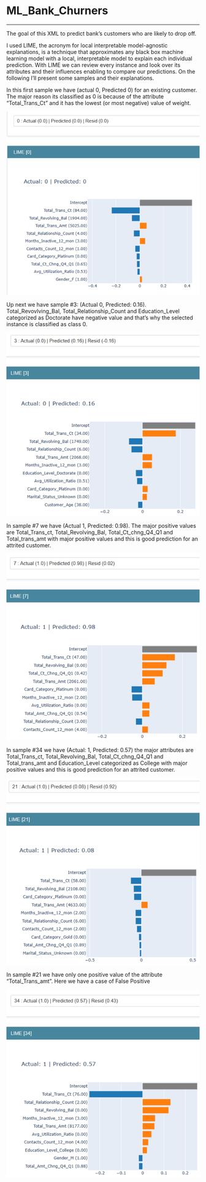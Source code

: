# ML_Bank_Churners
- - - -

The goal of this XML to predict bank’s customers who are likely to drop off.

I used LIME, the acronym for local interpretable model-agnostic explanations, is a technique that approximates any black box machine learning model with a local, interpretable model to explain each individual prediction.
With LIME we can review every instance and look over its attributes and their influences enabling to compare our predictions. On the following I’ll present some samples and their explanations.

In this first sample we have (actual 0, Predicted 0) for an existing customer. The major reason its classified as 0 is because of the attribute “Total_Trans_Ct” and it has the lowest (or most negative) value of weight.


<p align="center">
  <img src="https://github.com/gil612/ML_Bank_Churners/blob/main/Images/LIME%5B0%5D.png" width="600"/>
</p>
Up next we have sample #3: (Actual 0, Predicted: 0.16). Total_Revovlving_Bal, Total_Relationship_Count and Education_Level categorized as Doctorate have negative value and that’s why the selected instance is classified as class 0.  

<p align="center">
    <img src="https://github.com/gil612/ML_Bank_Churners/blob/main/Images/LIME%5B3%5D.png" width="600"/>
</p> 

In sample #7 we have (Actual 1, Predicted: 0.98). The major positive values are Total_Trans_ct, Total_Revolving_Bal, Total_Ct_chng_Q4_Q1 and Total_trans_amt with major positive values and this is good prediction for an attrited customer.
<p align="center">
    <img src="https://github.com/gil612/ML_Bank_Churners/blob/main/Images/LIME%5B7%5D.png" width="600"/>
  </p>
  In sample #34 we have (Actual: 1, Predicted: 0.57) the major attributes are Total_Trans_ct, Total_Revolving_Bal, Total_Ct_chng_Q4_Q1 and Total_trans_amt and Education_Level categorized as College with major positive values and this is good prediction for an attrited customer.
  <p align="center">
     <img src="https://github.com/gil612/ML_Bank_Churners/blob/main/Images/LIME%5B21%5D.png" width="600"/>
    </p>
    In sample #21 we have only one positive value of the attribute “Total_Trans_amt”. Here we have a case of False Positive
    <p align="center">
     <img src="https://github.com/gil612/ML_Bank_Churners/blob/main/Images/LIME%5B34%5D.png" width="600"/>

</p>
